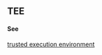 ## TEE

<h4>See</h4><p><a href="trusted-execution-environment">trusted execution environment</a></p>

